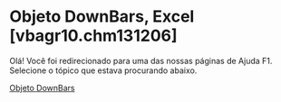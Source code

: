 
# Objeto DownBars, Excel [vbagr10.chm131206]

Olá! Você foi redirecionado para uma das nossas páginas de Ajuda F1. Selecione o tópico que estava procurando abaixo.

[Objeto DownBars](http://msdn.microsoft.com/library/d85f4fac-c708-efe1-88c5-c2dca6616f31%28Office.15%29.aspx)
